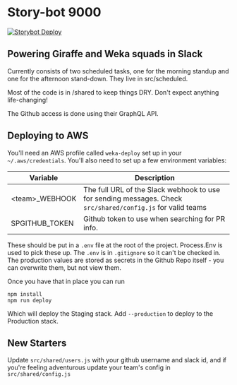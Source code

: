 # Story-bot 9000

[![Storybot Deploy](https://github.com/storypark/storybot/actions/workflows/main.yml/badge.svg)](https://github.com/storypark/storybot/actions/workflows/)

## Powering Giraffe and Weka squads in Slack

Currently consists of two scheduled tasks, one for the morning standup and one for the afternoon stand-down.  They live in src/scheduled.

Most of the code is in /shared to keep things DRY.  Don't expect anything life-changing!

The Github access is done using their GraphQL API.

## Deploying to AWS

You'll need an AWS profile called `weka-deploy` set up in your `~/.aws/credentials`.  You'll also need to set up a few environment variables:

| Variable | Description |
| -------- | ----------- |
| \<team\>_WEBHOOK | The full URL of the Slack webhook to use for sending messages. Check `src/shared/config.js` for valid teams|
| SPGITHUB_TOKEN | Github token to use when searching for PR info. |

These should be put in a `.env` file at the root of the project. Process.Env is used to pick these up. The `.env` is in `.gitignore` so it can't be checked in. The production values are stored as secrets in the Github Repo itself - you can overwrite them, but not view them.

Once you have that in place you can run

```
npm install
npm run deploy
```

Which will deploy the Staging stack. Add `--production` to deploy to the Production stack.

## New Starters
Update `src/shared/users.js` with your github username and slack id, and if you're feeling adventurous update your team's config in `src/shared/config.js`